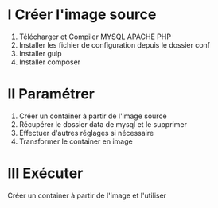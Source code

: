 I  Créer l'image source
=======================
1) Télécharger et Compiler MYSQL APACHE PHP
2) Installer les fichier de configuration depuis le dossier conf
3) Installer gulp
4) Installer composer 

II Paramétrer
=======================
1) Créer un container à partir de l'image source
2) Récupérer le dossier data de mysql et le supprimer
3) Effectuer d'autres réglages si nécessaire
4) Transformer le container en image

III Exécuter
=======================
Créer un container à partir de l'image et l'utiliser
